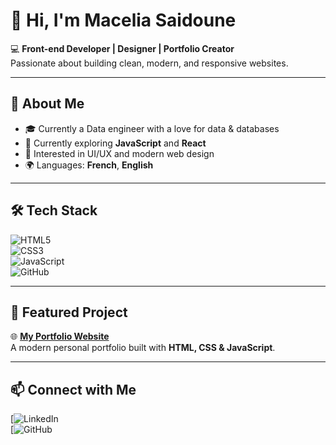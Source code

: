 # 👋 Hi, I'm Macelia Saidoune  

💻 **Front-end Developer | Designer | Portfolio Creator**  
Passionate about building clean, modern, and responsive websites.  

---

## 🚀 About Me  
- 🎓 Currently a Data engineer with a love for data & databases  
- 🌱 Currently exploring **JavaScript** and  **React**  
- 🎨 Interested in UI/UX and modern web design  
- 🌍 Languages: **French**, **English**  

---

## 🛠️ Tech Stack  
![HTML5](https://img.shields.io/badge/HTML5-E34F26?style=for-the-badge&logo=html5&logoColor=white)  
![CSS3](https://img.shields.io/badge/CSS3-1572B6?style=for-the-badge&logo=css3&logoColor=white)  
![JavaScript](https://img.shields.io/badge/JavaScript-F7DF1E?style=for-the-badge&logo=javascript&logoColor=black)  
![GitHub](https://img.shields.io/badge/GitHub-181717?style=for-the-badge&logo=github&logoColor=white)  

---

## 📌 Featured Project  
🌐 [**My Portfolio Website**](https://macelia.github.io)  
A modern personal portfolio built with **HTML, CSS & JavaScript**.  

---

## 📫 Connect with Me  
[![LinkedIn](https://www.linkedin.com/in/macelia-saidoune-0245a4210)  
[![GitHub](https://github.com/Macelia)  
